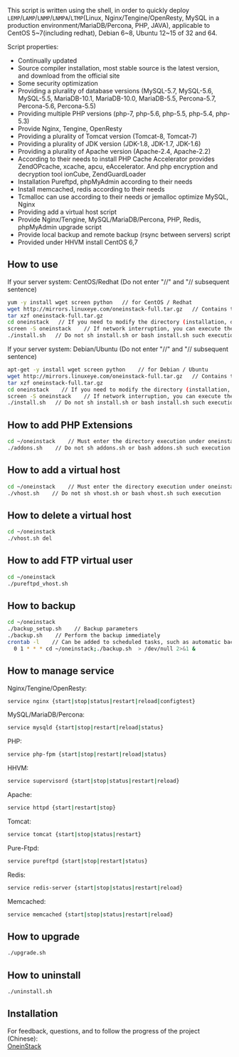 This script is written using the shell, in order to quickly deploy `LEMP`/`LAMP`/`LNMP`/`LNMPA`/`LTMP`(Linux, Nginx/Tengine/OpenResty, MySQL in a production environment/MariaDB/Percona, PHP, JAVA), applicable to CentOS 5~7(including redhat), Debian 6~8, Ubuntu 12~15 of 32 and 64.

Script properties:
- Continually updated
- Source compiler installation, most stable source is the latest version, and download from the official site
- Some security optimization
- Providing a plurality of database versions (MySQL-5.7, MySQL-5.6, MySQL-5.5, MariaDB-10.1, MariaDB-10.0, MariaDB-5.5, Percona-5.7, Percona-5.6, Percona-5.5)
- Providing multiple PHP versions (php-7, php-5.6, php-5.5, php-5.4, php-5.3)
- Provide Nginx, Tengine, OpenResty
- Providing a plurality of Tomcat version (Tomcat-8, Tomcat-7)
- Providing a plurality of JDK version (JDK-1.8, JDK-1.7, JDK-1.6)
- Providing a plurality of Apache version (Apache-2.4, Apache-2.2)
- According to their needs to install PHP Cache Accelerator provides ZendOPcache, xcache, apcu, eAccelerator. And php encryption and decryption tool ionCube, ZendGuardLoader
- Installation Pureftpd, phpMyAdmin according to their needs
- Install memcached, redis according to their needs
- Tcmalloc can use according to their needs or jemalloc optimize MySQL, Nginx
- Providing add a virtual host script
- Provide Nginx/Tengine, MySQL/MariaDB/Percona, PHP, Redis, phpMyAdmin upgrade script
- Provide local backup and remote backup (rsync between servers) script
- Provided under HHVM install CentOS 6,7

## How to use 
If your server system: CentOS/Redhat (Do not enter "//" and "// subsequent sentence)
```bash
yum -y install wget screen python   // for CentOS / Redhat
wget http://mirrors.linuxeye.com/oneinstack-full.tar.gz   // Contains the source code
tar xzf oneinstack-full.tar.gz
cd oneinstack   // If you need to modify the directory (installation, data storage, Nginx logs), modify options.conf file
screen -S oneinstack    // If network interruption, you can execute the command `screen -r oneinstack` reconnect install window
./install.sh   // Do not sh install.sh or bash install.sh such execution
```
If your server system: Debian/Ubuntu (Do not enter "//" and "// subsequent sentence)
```bash
apt-get -y install wget screen python    // for Debian / Ubuntu
wget http://mirrors.linuxeye.com/oneinstack-full.tar.gz   // Contains the source code
tar xzf oneinstack-full.tar.gz
cd oneinstack    // If you need to modify the directory (installation, data storage, Nginx logs), modify options.conf file
screen -S oneinstack    // If network interruption, you can execute the command `screen -r oneinstack` reconnect install window
./install.sh   // Do not sh install.sh or bash install.sh such execution
```

## How to add PHP Extensions 
```bash
cd ~/oneinstack    // Must enter the directory execution under oneinstack
./addons.sh    // Do not sh addons.sh or bash addons.sh such execution

```

## How to add a virtual host

```bash
cd ~/oneinstack    // Must enter the directory execution under oneinstack
./vhost.sh    // Do not sh vhost.sh or bash vhost.sh such execution
```

## How to delete a virtual host

```bash
cd ~/oneinstack
./vhost.sh del
```

## How to add FTP virtual user

```bash
cd ~/oneinstack
./pureftpd_vhost.sh
```

## How to backup

```bash
cd ~/oneinstack
./backup_setup.sh    // Backup parameters
./backup.sh    // Perform the backup immediately
crontab -l    // Can be added to scheduled tasks, such as automatic backups every day 1:00
  0 1 * * * cd ~/oneinstack;./backup.sh  > /dev/null 2>&1 &
```

## How to manage service
Nginx/Tengine/OpenResty:
```bash
service nginx {start|stop|status|restart|reload|configtest}
```
MySQL/MariaDB/Percona:
```bash
service mysqld {start|stop|restart|reload|status}
```
PHP:
```bash
service php-fpm {start|stop|restart|reload|status}
```
HHVM:
```bash
service supervisord {start|stop|status|restart|reload}
```
Apache:
```bash
service httpd {start|restart|stop}
```
Tomcat:
```bash
service tomcat {start|stop|status|restart} 
```
Pure-Ftpd:
```bash
service pureftpd {start|stop|restart|status}
```
Redis:
```bash
service redis-server {start|stop|status|restart|reload}
```
Memcached:
```bash
service memcached {start|stop|status|restart|reload}
```

## How to upgrade 
```bash
./upgrade.sh
```

## How to uninstall 

```bash
./uninstall.sh
```

## Installation
For feedback, questions, and to follow the progress of the project (Chinese): <br />
[OneinStack](http://oneinstack.com)<br />
